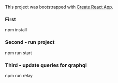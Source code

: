 This project was bootstrapped with [Create React App](https://github.com/facebook/create-react-app).

### First

npm install

### Second - run project

npm run start

### Third - update queries for qraphql

npm run relay